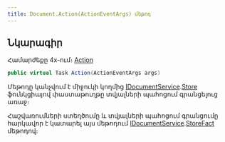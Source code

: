 ```yaml
---
title: Document.Action(ActionEventArgs) մեթոդ
---
```


## Նկարագիր

Համարժեքը 4x-ում։ [Action](https://armsoft.github.io/as4x-docs/HTM/ProgrGuide/ScriptProcs/Action.html)

```c#
public virtual Task Action(ActionEventArgs args)
```

Մեթոդը կանչվում է միջուկի կողմից [IDocumentService](../../services/IDocumentService.md).[Store](../../services/IDocumentService/Store.md) ֆունկցիայով փաստաթուղթը տվյալների պահոցում գրանցելուց առաջ։

Հաշվառումների ստեղծումը և տվյալների պահոցում գրանցումը հարկավոր է կատարել այս մեթոդում [IDocumentService](../../services/IDocumentService.md).[StoreFact](../../services/IDocumentService/StoreFact.md) մեթոդով։
